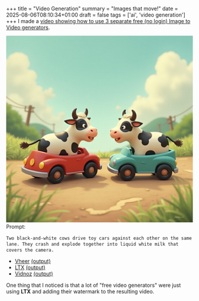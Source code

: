 +++
title = "Video Generation"
summary = "Images that move!"
date = 2025-08-06T08:10:34+01:00
draft = false
tags = ['ai', 'video generation']
+++
I made a [video showing how to use 3 separate free (no login) Image to Video generators](https://www.youtube.com/watch?v=7E8cTR_GsnE).

![input](input.png)
Prompt:
```
Two black-and-white cows drive toy cars against each other on the same lane. They crash and explode together into liquid white milk that covers the camera.
```

- [Vheer](https://www.vheer.com/app/image-to-video/)
  [(output)](vheer.mp4)
- [LTX](https://huggingface.co/spaces/Lightricks/ltx-video-distilled/)
  [(output)](ltx.mp4)
- [Vidnoz](https://www.vidnoz.com/image-to-video-ai.html/)
  [(output)](vidnoz.mp4)

One thing that I noticed is that a lot of "free video generators" were just using **LTX** and adding their watermark to the resulting video.
